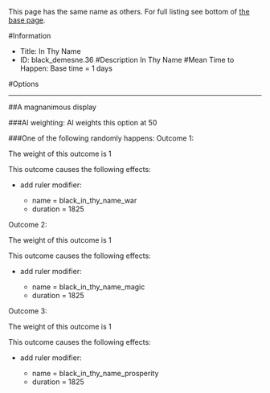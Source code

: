 This page has the same name as others. For full listing see bottom of [the base page](in_thy_name.md).

#Information
 - Title: In Thy Name
 - ID: black_demesne.36
#Description
In Thy Name
#Mean Time to Happen:
Base time = 1 days

#Options

___
##A magnanimous display

###AI weighting:
AI weights this option at 50


###One of the following randomly happens:
Outcome 1:

The weight of this outcome is 1

This outcome causes the following effects:<ul><li>add ruler modifier:</li><ul><li>name = black_in_thy_name_war</li><li>duration = 1825</li></ul></ul>
Outcome 2:

The weight of this outcome is 1

This outcome causes the following effects:<ul><li>add ruler modifier:</li><ul><li>name = black_in_thy_name_magic</li><li>duration = 1825</li></ul></ul>
Outcome 3:

The weight of this outcome is 1

This outcome causes the following effects:<ul><li>add ruler modifier:</li><ul><li>name = black_in_thy_name_prosperity</li><li>duration = 1825</li></ul></ul>
